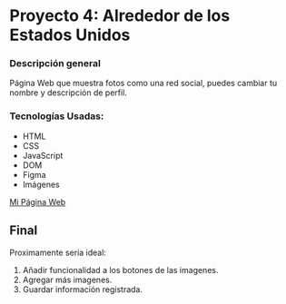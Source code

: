# Proyecto 4: Alrededor de los Estados Unidos

### Descripción general
Página Web que muestra fotos como una red social, puedes cambiar tu nombre y descripción de perfil.

### Tecnologías Usadas:
* HTML
* CSS
* JavaScript
* DOM
* Figma
* Imágenes

[Mi Página Web]()

## Final
Proximamente seria ideal:
1. Añadir funcionalidad a los botones de las imagenes.
2. Agregar más imagenes.
3. Guardar información registrada.
